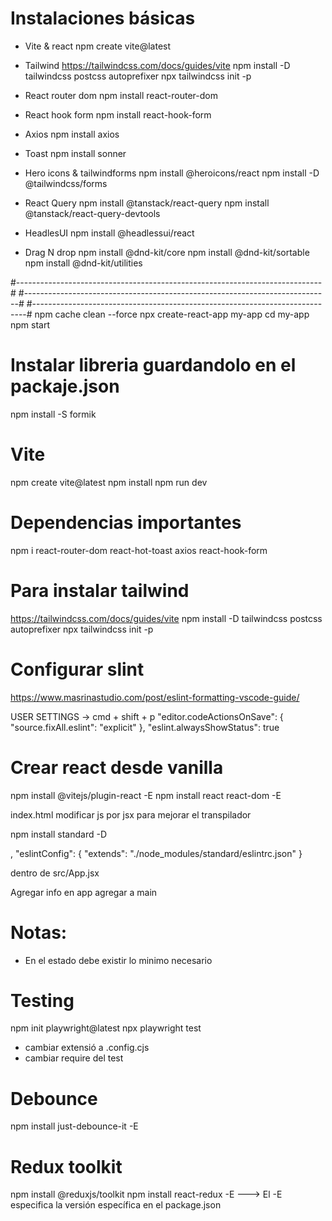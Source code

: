 # Instalaciones básicas

- Vite & react
  npm create vite@latest

- Tailwind
  https://tailwindcss.com/docs/guides/vite
  npm install -D tailwindcss postcss autoprefixer
  npx tailwindcss init -p

- React router dom
  npm install react-router-dom

- React hook form
  npm install react-hook-form

- Axios
  npm install axios

- Toast
  npm install sonner

- Hero icons & tailwindforms
  npm install @heroicons/react
  npm install -D @tailwindcss/forms

- React Query
  npm install @tanstack/react-query
  npm install @tanstack/react-query-devtools

- HeadlesUI
  npm install @headlessui/react

- Drag N drop
  npm install @dnd-kit/core
  npm install @dnd-kit/sortable
  npm install @dnd-kit/utilities

#----------------------------------------------------------------------------#
#----------------------------------------------------------------------------#
#----------------------------------------------------------------------------#
npm cache clean --force
npx create-react-app my-app
cd my-app
npm start

# Instalar libreria guardandolo en el packaje.json

npm install -S formik

# Vite

npm create vite@latest
npm install
npm run dev

# Dependencias importantes

npm i react-router-dom react-hot-toast axios react-hook-form

# Para instalar tailwind

https://tailwindcss.com/docs/guides/vite
npm install -D tailwindcss postcss autoprefixer
npx tailwindcss init -p

# Configurar slint

https://www.masrinastudio.com/post/eslint-formatting-vscode-guide/

USER SETTINGS -> cmd + shift + p
"editor.codeActionsOnSave": {
"source.fixAll.eslint": "explicit"
},
"eslint.alwaysShowStatus": true

# Crear react desde vanilla

npm install @vitejs/plugin-react -E
npm install react react-dom -E

<!-- * crear vite.config.js -->

index.html
modificar js por jsx para mejorar el transpilador

<!-- * intalar standard JS  -->

npm install standard -D

<!-- * agregar el linter en packaje.json:  -->

,
"eslintConfig": {
"extends": "./node_modules/standard/eslintrc.json"
}

<!-- * Crear carpeta src -->

dentro de src/App.jsx

<!-- * Agregar app a main -->

Agregar info en app
agregar a main

# Notas:

- En el estado debe existir lo minimo necesario

# Testing

npm init playwright@latest
npx playwright test

- cambiar extensió a .config.cjs
- cambiar require del test

# Debounce

npm install just-debounce-it -E

# Redux toolkit

npm install @reduxjs/toolkit
npm install react-redux -E ---> El -E especifica la versión específica en el package.json
